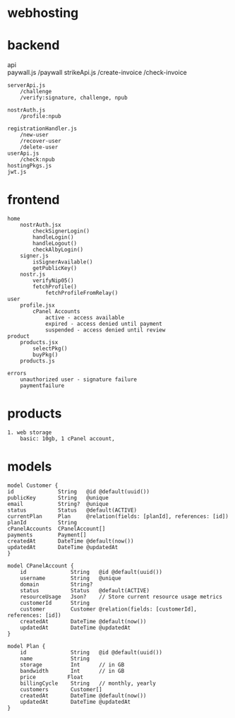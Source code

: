 # webhosting

# backend
api           
    paywall.js
        /paywall
    strikeApi.js
        /create-invoice
        /check-invoice            
        
    serverApi.js
        /challenge
        /verify:signature, challenge, npub

    nostrAuth.js
        /profile:npub   

    registrationHandler.js    
        /new-user
        /recover-user
        /delete-user
    userApi.js
        /check:npub 
    hostingPkgs.js
    jwt.js


# frontend
    home
        nostrAuth.jsx
            checkSignerLogin()
            handleLogin()
            handleLogout()
            checkAlbyLogin()
        signer.js
            isSignerAvailable()
            getPublicKey()
        nostr.js            
            verifyNip05()
            fetchProfile()
                fetchProfileFromRelay()
    user
        profile.jsx
            cPanel Accounts 
                active - access available
                expired - access denied until payment
                suspended - access denied until review      
    product 
        products.jsx
            selectPkg()                                        
            buyPkg() 
        products.js                                          
                               
    errors
        unauthorized user - signature failure
        paymentfailure                


# products
    1. web storage
        basic: 10gb, 1 cPanel account, 



# models 
    model Customer {
    id              String   @id @default(uuid())
    publicKey       String   @unique
    email           String?  @unique
    status          Status   @default(ACTIVE)
    currentPlan     Plan     @relation(fields: [planId], references: [id])
    planId          String
    cPanelAccounts  CPanelAccount[]
    payments        Payment[]
    createdAt       DateTime @default(now())
    updatedAt       DateTime @updatedAt
    }

    model CPanelAccount {
        id              String   @id @default(uuid())
        username        String   @unique
        domain          String?
        status          Status   @default(ACTIVE)
        resourceUsage   Json?    // Store current resource usage metrics
        customerId      String
        customer        Customer @relation(fields: [customerId], references: [id])
        createdAt       DateTime @default(now())
        updatedAt       DateTime @updatedAt
    }

    model Plan {
        id              String   @id @default(uuid())
        name            String
        storage         Int      // in GB
        bandwidth       Int      // in GB
        price          Float
        billingCycle    String   // monthly, yearly
        customers       Customer[]
        createdAt       DateTime @default(now())
        updatedAt       DateTime @updatedAt
    }

        


        
  

    
